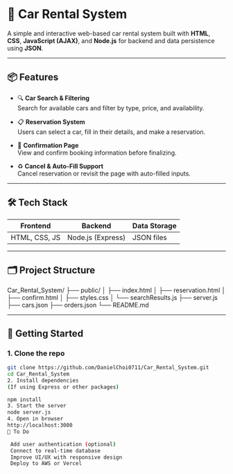 # 🚗 Car Rental System

A simple and interactive web-based car rental system built with **HTML**, **CSS**, **JavaScript (AJAX)**, and **Node.js** for backend and data persistence using **JSON**.

---

## 📦 Features

- 🔍 **Car Search & Filtering**  
  Search for available cars and filter by type, price, and availability.

- 📋 **Reservation System**  
  Users can select a car, fill in their details, and make a reservation.

- 🧾 **Confirmation Page**  
  View and confirm booking information before finalizing.

- ♻️ **Cancel & Auto-Fill Support**  
  Cancel reservation or revisit the page with auto-filled inputs.

---

## 🛠 Tech Stack

| Frontend        | Backend        | Data Storage |
|----------------|----------------|---------------|
| HTML, CSS, JS   | Node.js (Express) | JSON files     |

---

## 🗂 Project Structure

Car_Rental_System/
├── public/
│ ├── index.html
│ ├── reservation.html
│ ├── confirm.html
│ ├── styles.css
│ └── searchResults.js
├── server.js
├── cars.json
├── orders.json
└── README.md

---

## 🚀 Getting Started

### 1. Clone the repo
```bash
git clone https://github.com/DanielChoi0711/Car_Rental_System.git
cd Car_Rental_System
2. Install dependencies
(If using Express or other packages)

npm install
3. Start the server
node server.js
4. Open in browser
http://localhost:3000
📌 To Do

 Add user authentication (optional)
 Connect to real-time database
 Improve UI/UX with responsive design
 Deploy to AWS or Vercel
